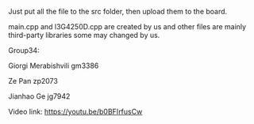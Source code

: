 Just put all the file to the src folder, then upload them to the board.

main.cpp and l3G4250D.cpp are created by us and other files are mainly third-party
libraries some may changed by us.

Group34: 

​Giorgi Merabishvili gm3386 

Ze Pan zp2073

Jianhao Ge jg7942

Video link: https://youtu.be/b0BFIrfusCw
